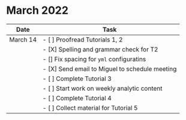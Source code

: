 # March 2022

|  Date  |  Task |
| ------ | ------| 
| March 14  | - [ ] Proofread Tutorials 1, 2 |
|           |       - [X] Spelling and grammar check for T2 |
|           | - [] Fix spacing for ```yml``` configuratins |
|           | - [X] Send email to Miguel to schedule meeting | 
|           | - [ ] Complete Tutorial 3 | 
|           | - [ ] Start work on weekly analytic content |
|           | - [ ] Complete Tutorial 4 |
|           | - [ ] Collect material for Tutorial 5 |